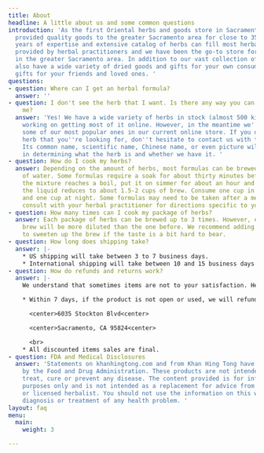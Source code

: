 ```yaml
---
title: About
headline: A little about us and some common questions
introduction: 'As the first Oriental herbs and goods store in Sacramento, we have
  provided quality goods to the greater Sacramento area for close to 35 years. Our
  years of expertise and extensive catalog of herbs can fill most herbal formulas
  provided by herbal practitioners and we have been the go-to store for many practitioners
  in the greater Sacramento area. In addition to our vast collection of herbs, we
  also have a wide variety of dried goods and gifts for your own consumption or as
  gifts for your friends and loved ones. '
questions:
- question: Where can I get an herbal formula?
  answer: ''
- question: I don't see the herb that I want. Is there any way you can get it for
    me?
  answer: 'Yes! We have a wide variety of herbs in stock (almost 500 kinds) and are
    working on getting most of it online. However, in the meantime we''ve provided
    some of our most popular ones in our current online store. If you don''t see the
    herb that you''re looking for, don''t hesitate to contact us with the form below.
    Its common name, scientific name, Chinese name, or even picture will all help
    in determining what the herb is and whether we have it. '
- question: How do I cook my herbs?
  answer: Depending on the amount of herbs, most formulas can be brewed with 5-7 cups
    of water. Some formulas require a soak for about thirty minutes before but once
    the mixture reaches a boil, put it on simmer for about an hour and a half so that
    the liquid reduces to about 1.5-2 cups of brew. Consume one cup in the morning
    and one cup at night. Some formulas may need to be taken after a meal but please
    consult with your herbal practitioner for directions specific to your formula.
- question: How many times can I cook my package of herbs?
  answer: Each package of herbs can be brewed up to 3 times. However, each subsequent
    brew will be more diluted than the one before. We recommend adding some honey
    to sweeten up the brew if the taste is a bit hard to bear.
- question: How long does shipping take?
  answer: |-
    * US shipping will take between 3 to 7 business days.
    * International shipping will take between 10 and 15 business days.
- question: How do refunds and returns work?
  answer: |-
    We understand that sometimes items are not to your satisfaction. Here are our policies regarding refunds and returns:

    * Within 7 days, if the product is not open or used, we will refund the purchase amount upon receipt of the product back at our address:

      <center>6035 Stockton Blvd<center>

      <center>Sacramento, CA 95824<center>

      <br>
    * All discounted items sales are final.
- question: FDA and Medical Disclosures
  answer: 'Statements on khanhingtong.com and from Khan Hing Tong have not been evaluated
    by the Food and Drug Administration. These products are not intended to diagnose,
    treat, cure or prevent any disease. The content provided is for informational
    purposes only and is not intended as a replacement for advice from your physician
    or licensed herbalist. You should not use the information on this website for
    diagnosis or treatment of any health problem. '
layout: faq
menu:
  main:
    weight: 3

---
```

